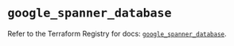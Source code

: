# `google_spanner_database`

Refer to the Terraform Registry for docs: [`google_spanner_database`](https://registry.terraform.io/providers/hashicorp/google-beta/5.35.0/docs/resources/google_spanner_database).
